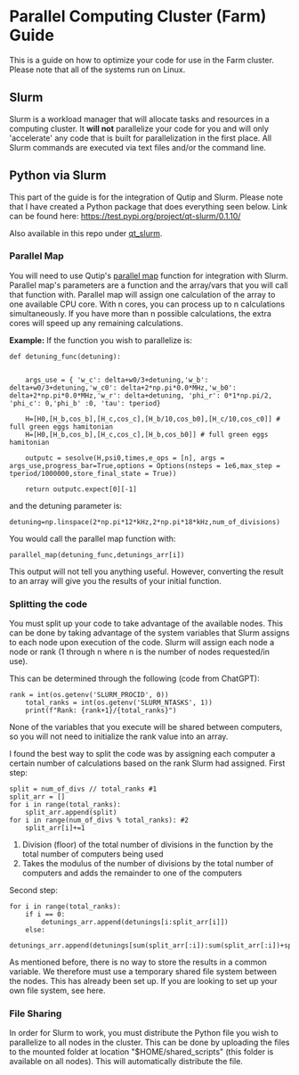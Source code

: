 # Parallel Computing Cluster (Farm) Guide
This is a guide on how to optimize your code for use in the Farm cluster. Please note that all of the systems run on Linux. 

## Slurm
Slurm is a workload manager that will allocate tasks and resources in a computing cluster. It **will not** parallelize your code for you and will only 'accelerate' any code that is built for parallelization in the first place. All Slurm commands are executed via text files and/or the command line. 

## Python via Slurm
This part of the guide is for the integration of Qutip and Slurm. Please note that I have created a Python package that does everything seen below. Link can be found here: 
https://test.pypi.org/project/qt-slurm/0.1.10/

Also available in this repo under [qt_slurm](https://github.com/dylankawashiri/hudsonlab/tree/main/Parallel%20Computing%20Cluster/qt_slurm).

### Parallel Map
You will need to use Qutip's [parallel map](https://qutip.org/docs/4.0.2/guide/guide-parfor.html) function for integration with Slurm. Parallel map's parameters are a function and the array/vars that you will call that function with. Parallel map will assign one calculation of the array to one available CPU core. With n cores, you can process up to n calculations simultaneously. If you have more than n possible calculations, the extra cores will speed up any remaining calculations. 

**Example:**
If the function you wish to parallelize is: 
```
def detuning_func(detuning):


    args_use = { 'w_c': delta+w0/3+detuning,'w_b': delta+w0/3+detuning,'w_c0': delta+2*np.pi*0.0*MHz,'w_b0': delta+2*np.pi*0.0*MHz,'w_r': delta+detuning, 'phi_r': 0*1*np.pi/2, 'phi_c': 0,'phi_b' :0, 'tau': tperiod}

    H=[H0,[H_b,cos_b],[H_c,cos_c],[H_b/10,cos_b0],[H_c/10,cos_c0]] # full green eggs hamitonian
    H=[H0,[H_b,cos_b],[H_c,cos_c],[H_b,cos_b0]] # full green eggs hamitonian

    outputc = sesolve(H,psi0,times,e_ops = [n], args = args_use,progress_bar=True,options = Options(nsteps = 1e6,max_step = tperiod/1000000,store_final_state = True))

    return outputc.expect[0][-1]
```
and the detuning parameter is: 

```
detuning=np.linspace(2*np.pi*12*kHz,2*np.pi*18*kHz,num_of_divisions)  
```

You would call the parallel map function with:

```
parallel_map(detuning_func,detunings_arr[i])
```

This output will not tell you anything useful. However, converting the result to an array will give you the results of your initial function. 

### Splitting the code
You must split up your code to take advantage of the available nodes. This can be done by taking advantage of the system variables that Slurm assigns to each node upon execution of the code. Slurm will assign each node a node or rank (1 through n where n is the number of nodes requested/in use). 

This can be determined through the following (code from ChatGPT):
```
rank = int(os.getenv('SLURM_PROCID', 0))
    total_ranks = int(os.getenv('SLURM_NTASKS', 1))
    print(f"Rank: {rank+1}/{total_ranks}")
```
None of the variables that you execute will be shared between computers, so you will not need to initialize the rank value into an array. 

I found the best way to split the code was by assigning each computer a certain number of calculations based on the rank Slurm had assigned. 
First step:

```
split = num_of_divs // total_ranks #1
split_arr = [] 
for i in range(total_ranks):
    split_arr.append(split)
for i in range(num_of_divs % total_ranks): #2
    split_arr[i]+=1
```
1) Division (floor) of the total number of divisions in the function by the total number of computers being used
2) Takes the modulus of the number of divisions by the total number of computers and adds the remainder to one of the computers

Second step:

```
for i in range(total_ranks):
    if i == 0:
        detunings_arr.append(detunings[i:split_arr[i]])
    else:
        detunings_arr.append(detunings[sum(split_arr[:i]):sum(split_arr[:i])+split_arr[i]])
```

As mentioned before, there is no way to store the results in a common variable. We therefore must use a temporary shared file system between the nodes. This has already been set up. If you are looking to set up your own file system, see here. 


### File Sharing
In order for Slurm to work, you must distribute the Python file you wish to parallelize to all nodes in the cluster. This can be done by uploading the files to the mounted folder at location "$HOME/shared_scripts" (this folder is available on all nodes). This will automatically distribute the file. 


